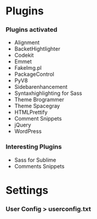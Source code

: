 # Plugins
### Plugins activated
- Alignment
- BacketHightlighter
- Codekit
- Emmet
- FakeImg.pl
- PackageControl
- PyV8
- Sidebarenhancement
- Syntaxhighlighting for Sass
- Theme Brogrammer
- Theme Spacegray
- HTMLPrettify
- Comment Snippets
- jQuery
- WordPress

### Interesting Plugins
- Sass for Sublime
- Comments Snippets

# Settings
### User Config > userconfig.txt

